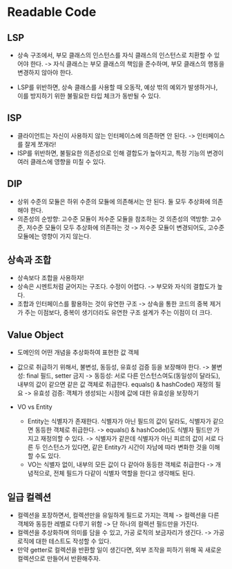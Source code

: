 # Readable Code

## LSP

- 상속 구조에서, 부모 클래스의 인스턴스를 자식 클래스의 인스턴스로 치환할 수 있어야 한다.
-> 자식 클래스는 부모 클래스의 책임을 준수하며, 부모 클래스의 행동을 변경하지 않아야 한다.

- LSP를 위반하면, 상속 클래스를 사용할 때 오동작, 예상 밖의 예외가 발생하거나, 이를 방지하기 위한 불필요한 타입 체크가 동반될 수 있다.

## ISP

- 클라이언트는 자신이 사용하지 않는 인터페이스에 의존하면 안 된다. 
-> 인터페이스를 잘게 쪼개라!
- ISP를 위반하면, 불필요한 의존성으로 인해 결합도가 높아지고, 특정 기능의 변경이 여러 클래스에 영향을 미칠 수 있다.

## DIP

- 상위 수준의 모듈은 하위 수준의 모듈에 의존해서는 안 된다.
  둘 모두 추상화에 의존해야 한다.
- 의존성의 순방향: 고수준 모듈이 저수준 모듈을 참조하는 것
  의존성의 역방향: 고수준, 저수준 모듈이 모두 추상화에 의존하는 것
  -> 저수준 모듈이 변경되어도, 고수준 모듈에는 영향이 가지 않는다.

## 상속과 조합

- 상속보다 조합을 사용하자!
- 상속은 시멘트처럼 굳어지는 구조다. 수정이 어렵다.
-> 부모와 자식의 결합도가 높다.
- 조합과 인터페이스를 활용하는 것이 유연한 구조
-> 상속을 통한 코드의 중복 제거가 주는 이점보다, 중복이 생기더라도 유연한 구조 설계가 주는 이점이 더 크다.

## Value Object

- 도메인의 어떤 개념을 추상화하여 표현한 값 객체
- 값으로 취급하기 위해서, 불변성, 동등성, 유효성 검증 등을 보장해야 한다.
-> 불변성: final 필드, setter 금지
-> 동등성: 서로 다른 인스턴스여도(동일성이 달라도), 내부의 값이 같으면 같은 값 객체로 취급한다.
          equals() & hashCode() 재정의 필요
-> 유효성 검증: 객체가 생성되는 시점에 값에 대한 유효성을 보장하기

- VO vs Entity
  - Entity는 식별자가 존재한다. 식별자가 아닌 필드의 값이 달라도, 식별자가 같으면 동등한 객체로 취급한다.
  -> equals() & hashCode()도 식별자 필드만 가지고 재정의할 수 있다.
  -> 식별자가 같은데 식별자가 아닌 피르의 값이 서로 다른 두 인스턴스가 있다면, 같은 Entity가 시간이 자남에 따라 변화한 것을 이해할 수도 있다.
  - VO는 식별자 없이, 내부의 모든 값이 다 같아야 동등한 객체로 취급한다
  -> 개념적으로, 전체 필드가 다같이 식별자 역할을 한다고 생각해도 된다.

## 일급 컬렉션

- 컬렉션을 포장하면서, 컬렉션만을 유일하게 필드로 가지는 객체
-> 컬렉션을 다른 객체와 동등한 레벨로 다루기 위함
-> 단 하나의 컬렉션 필드만을 가진다.
- 컬렉션을 추상화하며 의미를 담을 수 있고, 가공 로직의 보금자리가 생긴다.
-> 가공 로직에 대한 테스트도 작성할 수 있다.
- 만약 getter로 컬렉션을 반환할 일이 생긴다면, 외부 조작을 피하기 위해 꼭 새로운 컬렉션으로 만들어서 반환해주자.
